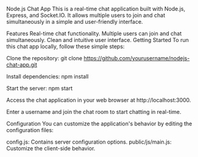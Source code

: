 Node.js Chat App
This is a real-time chat application built with Node.js, Express, and Socket.IO. It allows multiple users to join and chat simultaneously in a simple and user-friendly interface.

Features
Real-time chat functionality.
Multiple users can join and chat simultaneously.
Clean and intuitive user interface.
Getting Started
To run this chat app locally, follow these simple steps:

Clone the repository: git clone https://github.com/yourusername/nodejs-chat-app.git

Install dependencies: npm install

Start the server: npm start

Access the chat application in your web browser at http://localhost:3000.

Enter a username and join the chat room to start chatting in real-time.

Configuration
You can customize the application's behavior by editing the configuration files:

config.js: Contains server configuration options.
public/js/main.js: Customize the client-side behavior.
